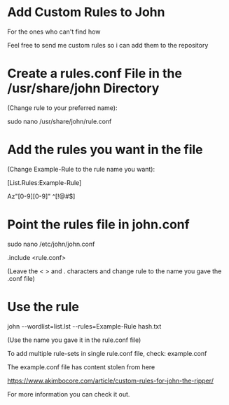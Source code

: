 # Add Custom Rules to John
For the ones who can't find how

Feel free to send me custom rules so i can add them to the repository

# Create a rules.conf File in the /usr/share/john Directory
(Change rule to your preferred name):

sudo nano /usr/share/john/rule.conf   


# Add the rules you want in the file
(Change Example-Rule to the rule name you want):

[List.Rules:Example-Rule] 
  
Az"[0-9][0-9]" ^[!@#$]

# Point the rules file in john.conf
sudo nano /etc/john/john.conf

  .include <rule.conf>  
  
 (Leave the < > and . characters and change rule to the name you gave the .conf file)
  
  
 # Use the rule
  john --wordlist=list.lst --rules=Example-Rule hash.txt
  
  (Use the name you gave it in the rule.conf file)

To add multiple rule-sets in single rule.conf file, check: example.conf

The example.conf file has content stolen from here 

https://www.akimbocore.com/article/custom-rules-for-john-the-ripper/

For more information you can check it out.

